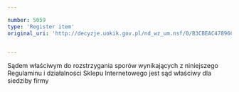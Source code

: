 ```yaml
---

number: 5059
type: 'Register item'
original_uri: 'http://decyzje.uokik.gov.pl/nd_wz_um.nsf/0/B3CBEAC47896C180C1257BB900400DF5?OpenDocument'


---
```


Sądem właściwym do rozstrzygania sporów wynikających z niniejszego Regulaminu i działalności Sklepu Internetowego jest sąd właściwy dla siedziby firmy
